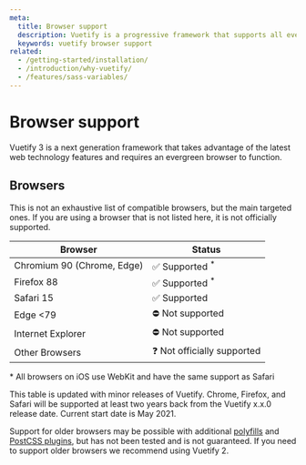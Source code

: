 ```yaml
---
meta:
  title: Browser support
  description: Vuetify is a progressive framework that supports all evergreen browsers.
  keywords: vuetify browser support
related:
  - /getting-started/installation/
  - /introduction/why-vuetify/
  - /features/sass-variables/
---
```


# Browser support

Vuetify 3 is a next generation framework that takes advantage of the latest web technology features and requires an evergreen browser to function.

<PageFeatures />

<PromotedEntry />

## Browsers

This is not an exhaustive list of compatible browsers, but the main targeted ones. If you are using a browser that is not listed here, it is not officially supported.

| Browser                    | Status                     |
|----------------------------|----------------------------|
| Chromium 90 (Chrome, Edge) | ✅ Supported <sup>*</sup>   |
| Firefox 88                 | ✅ Supported <sup>*</sup>   |
| Safari 15                  | ✅ Supported                |
| Edge <79                   | ⛔ Not supported            |
| Internet Explorer          | ⛔ Not supported            |
| Other Browsers             | ❓ Not officially supported |

<p class="text-caption">* All browsers on iOS use WebKit and have the same support as Safari</p>

This table is updated with minor releases of Vuetify. Chrome, Firefox, and Safari will be supported at least two years back from the Vuetify x.x.0 release date.
Current start date is May 2021.

Support for older browsers may be possible with additional [polyfills](https://polyfill.io/v3/) and [PostCSS plugins](https://github.com/csstools/postcss-plugins/tree/main/plugins/postcss-logical), but has not been tested and is not guaranteed. If you need to support older browsers we recommend using Vuetify 2.
